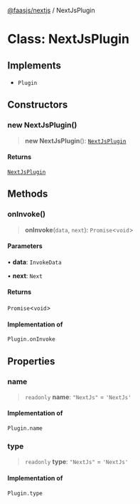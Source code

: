 [@faasjs/nextjs](../README.md) / NextJsPlugin

# Class: NextJsPlugin

## Implements

- `Plugin`

## Constructors

### new NextJsPlugin()

> **new NextJsPlugin**(): [`NextJsPlugin`](NextJsPlugin.md)

#### Returns

[`NextJsPlugin`](NextJsPlugin.md)

## Methods

### onInvoke()

> **onInvoke**(`data`, `next`): `Promise`\<`void`\>

#### Parameters

• **data**: `InvokeData`

• **next**: `Next`

#### Returns

`Promise`\<`void`\>

#### Implementation of

`Plugin.onInvoke`

## Properties

### name

> `readonly` **name**: `"NextJs"` = `'NextJs'`

#### Implementation of

`Plugin.name`

### type

> `readonly` **type**: `"NextJs"` = `'NextJs'`

#### Implementation of

`Plugin.type`
